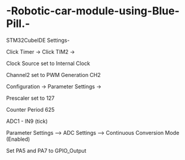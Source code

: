 # -Robotic-car-module-using-Blue-Pill.-

STM32CubeIDE Settings-

Click Timer → Click TIM2 →

Clock Source set to Internal Clock

Channel2 set to PWM Generation CH2

Configuration → Parameter Settings →

Prescaler set to 127

Counter Period 625

ADC1 - IN9 (tick)

Parameter Settings --> ADC Settings --> Continuous Conversion Mode (Enabled)

Set PA5 and PA7 to GPIO_Output

